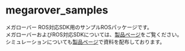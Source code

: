 # megarover_samples  

メガローバー ROS対応SDK用のサンプルROSパッケージです。  
メガローバーおよびROS対応SDKについては、[製品ページ](https://www.vstone.co.jp/products/wheelrobot/index.html)をご覧ください。  
シミュレーションについても[製品ページ](https://www.vstone.co.jp/products/wheelrobot/index.html)で資料を配布しております。
